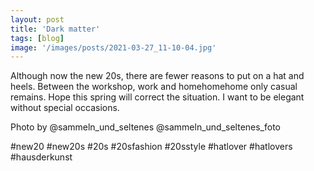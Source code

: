 ```yaml
---
layout: post
title: 'Dark matter'
tags: [blog]
image: '/images/posts/2021-03-27_11-10-04.jpg'
---
```


Although now the new 20s, there are fewer reasons to put on a hat and heels. Between the workshop, work and homehomehome only casual remains. Hope this spring will correct the situation. I want to be elegant without special occasions.

Photo by @sammeln_und_seltenes
@sammeln_und_seltenes_foto

#new20 #new20s #20s #20sfashion #20sstyle #hatlover #hatlovers #hausderkunst
